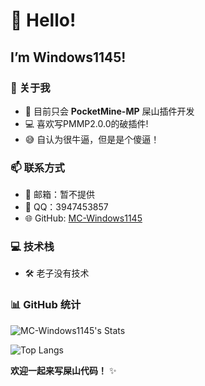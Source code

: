# 👋 Hello!
## I’m Windows1145!

### 🌱 关于我  
- 🔭 目前只会 **PocketMine-MP** 屎山插件开发
- 💻 喜欢写PMMP2.0.0的破插件!
- 😅 自认为很牛逼，但是是个傻逼！

### 📫 联系方式  
- 📧 邮箱：暂不提供
- 🐧 QQ：3947453857
- 🌐 GitHub: [MC-Windows1145](https://github.com/MC-Windows1145)

### 💻 技术栈  
- 🛠️ 老子没有技术

### 📊 GitHub 统计  
![MC-Windows1145's Stats](https://github-readme-stats.vercel.app/api?username=MC-Windows1145&show_icons=true&theme=radical)

![Top Langs](https://github-readme-stats.vercel.app/api/top-langs/?username=MC-Windows1145&layout=compact&theme=radical)

**欢迎一起来写屎山代码！** ✨
